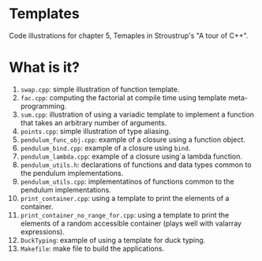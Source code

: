 # Templates
Code illustrations for chapter 5, Temaples in Stroustrup's
"A tour of C++".

# What is it?
1. `swap.cpp`: simple illustration of function template.
1. `fac.cpp`: computing the factorial at compile time using template
   meta-programming.
1. `sum.cpp`: illustration of using a variadic template to implement a
    function that takes an arbitrary number of arguments.
1. `points.cpp`: simple illustration of type aliasing.
1. `pendulum_func_obj.cpp`: example of a closure using a function object.
1. `pendulum_bind.cpp`: example of a closure using `bind`.
1. `pendulum_lambda.cpp`: example of a closure using`a lambda function.
1. `pendulum_utils.h`: declarations of functions and data types common
    to the pendulum implementations.
1. `pendulum_utils.cpp`: implementatinos of functions common to the
    pendulum implementations.
1. `print_container.cpp`: using a template to print the elements of a
   container.
1. `print_container_no_range_for.cpp`: using a template to print the
   elements of a random accessible container (plays well with valarray
   expressions).
1. `DuckTyping`: example of using a template for duck typing.
1. `Makefile`: make file to build the applications.
